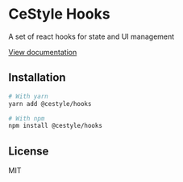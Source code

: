 # CeStyle Hooks

A set of react hooks for state and UI management

[View documentation](https://cestyle.dev/)

## Installation

```sh
# With yarn
yarn add @cestyle/hooks

# With npm
npm install @cestyle/hooks
```

## License

MIT
